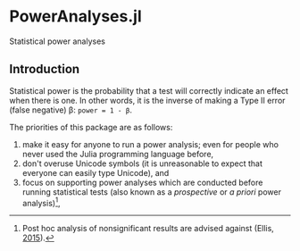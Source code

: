 # PowerAnalyses.jl

Statistical power analyses

## Introduction

Statistical power is the probability that a test will correctly indicate an effect when there is one.
In other words, it is the inverse of making a Type II error (false negative) β: `power = 1 - β`.

The priorities of this package are as follows:

1. make it easy for anyone to run a power analysis; even for people who never used the Julia programming language before,
1. don't overuse Unicode symbols (it is unreasonable to expect that everyone can easily type Unicode), and
1. focus on supporting power analyses which are conducted before running statistical tests (also known as a _prospective_ or _a priori_ power analysis)[^post],

[^post]: Post hoc analysis of nonsignificant results are advised against (Ellis, [2015](https://doi.org/10.1017/CBO9780511761676)).

